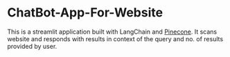 # ChatBot-App-For-Website
This is a streamlit application built with LangChain and [Pinecone](https://www.pinecone.io/). It scans website and responds with results in context of the query and no. of results provided by user.
